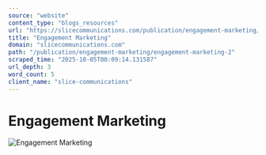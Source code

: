 ```yaml
---
source: "website"
content_type: "blogs_resources"
url: "https://slicecommunications.com/publication/engagement-marketing/engagement-marketing-2"
title: "Engagement Marketing"
domain: "slicecommunications.com"
path: "/publication/engagement-marketing/engagement-marketing-2"
scraped_time: "2025-10-05T00:09:14.131587"
url_depth: 3
word_count: 5
client_name: "slice-communications"
---
```


# Engagement Marketing

![Engagement Marketing](https://slicecommunications.com/wp-content/uploads/2019/06/Engagement-Marketing-1-pdf-300x232.jpg)